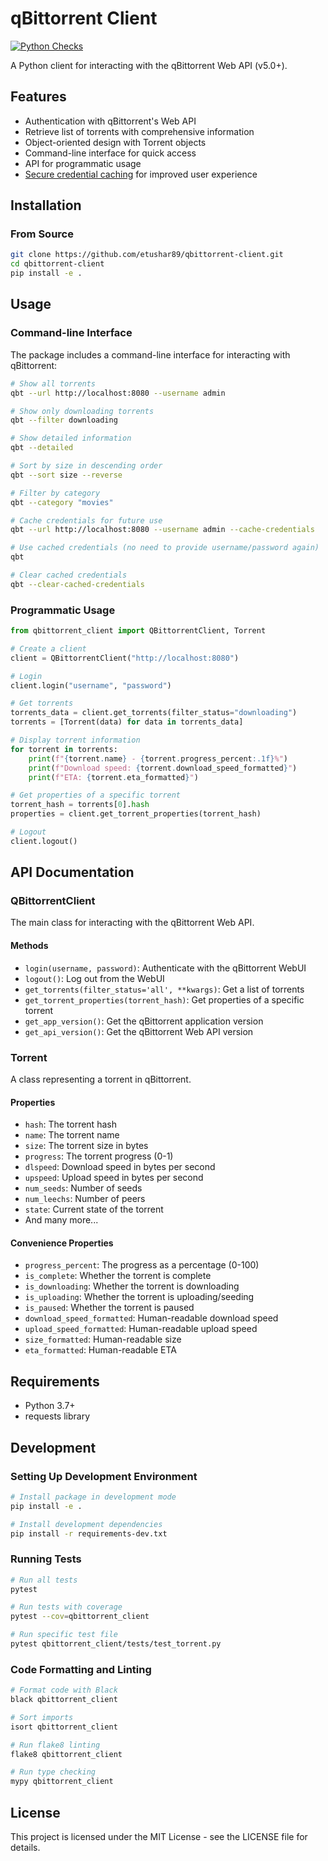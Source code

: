 # qBittorrent Client

[![Python Checks](https://github.com/etushar89/qbittorrent-client/actions/workflows/python-checks.yml/badge.svg)](https://github.com/etushar89/qbittorrent-client/actions/workflows/python-checks.yml)

A Python client for interacting with the qBittorrent Web API (v5.0+).

## Features

- Authentication with qBittorrent's Web API
- Retrieve list of torrents with comprehensive information
- Object-oriented design with Torrent objects
- Command-line interface for quick access
- API for programmatic usage
- [Secure credential caching](docs/password-caching.md) for improved user experience

## Installation

### From Source

```bash
git clone https://github.com/etushar89/qbittorrent-client.git
cd qbittorrent-client
pip install -e .
```

## Usage

### Command-line Interface

The package includes a command-line interface for interacting with qBittorrent:

```bash
# Show all torrents
qbt --url http://localhost:8080 --username admin

# Show only downloading torrents
qbt --filter downloading

# Show detailed information
qbt --detailed

# Sort by size in descending order
qbt --sort size --reverse

# Filter by category
qbt --category "movies"

# Cache credentials for future use
qbt --url http://localhost:8080 --username admin --cache-credentials

# Use cached credentials (no need to provide username/password again)
qbt

# Clear cached credentials
qbt --clear-cached-credentials
```

### Programmatic Usage

```python
from qbittorrent_client import QBittorrentClient, Torrent

# Create a client
client = QBittorrentClient("http://localhost:8080")

# Login
client.login("username", "password")

# Get torrents
torrents_data = client.get_torrents(filter_status="downloading")
torrents = [Torrent(data) for data in torrents_data]

# Display torrent information
for torrent in torrents:
    print(f"{torrent.name} - {torrent.progress_percent:.1f}%")
    print(f"Download speed: {torrent.download_speed_formatted}")
    print(f"ETA: {torrent.eta_formatted}")

# Get properties of a specific torrent
torrent_hash = torrents[0].hash
properties = client.get_torrent_properties(torrent_hash)

# Logout
client.logout()
```

## API Documentation

### QBittorrentClient

The main class for interacting with the qBittorrent Web API.

#### Methods

- `login(username, password)`: Authenticate with the qBittorrent WebUI
- `logout()`: Log out from the WebUI
- `get_torrents(filter_status='all', **kwargs)`: Get a list of torrents
- `get_torrent_properties(torrent_hash)`: Get properties of a specific torrent
- `get_app_version()`: Get the qBittorrent application version
- `get_api_version()`: Get the qBittorrent Web API version

### Torrent

A class representing a torrent in qBittorrent.

#### Properties

- `hash`: The torrent hash
- `name`: The torrent name
- `size`: The torrent size in bytes
- `progress`: The torrent progress (0-1)
- `dlspeed`: Download speed in bytes per second
- `upspeed`: Upload speed in bytes per second
- `num_seeds`: Number of seeds
- `num_leechs`: Number of peers
- `state`: Current state of the torrent
- And many more...

#### Convenience Properties

- `progress_percent`: The progress as a percentage (0-100)
- `is_complete`: Whether the torrent is complete
- `is_downloading`: Whether the torrent is downloading
- `is_uploading`: Whether the torrent is uploading/seeding
- `is_paused`: Whether the torrent is paused
- `download_speed_formatted`: Human-readable download speed
- `upload_speed_formatted`: Human-readable upload speed
- `size_formatted`: Human-readable size
- `eta_formatted`: Human-readable ETA

## Requirements

- Python 3.7+
- requests library

## Development

### Setting Up Development Environment

```bash
# Install package in development mode
pip install -e .

# Install development dependencies
pip install -r requirements-dev.txt
```

### Running Tests

```bash
# Run all tests
pytest

# Run tests with coverage
pytest --cov=qbittorrent_client

# Run specific test file
pytest qbittorrent_client/tests/test_torrent.py
```

### Code Formatting and Linting

```bash
# Format code with Black
black qbittorrent_client

# Sort imports
isort qbittorrent_client

# Run flake8 linting
flake8 qbittorrent_client

# Run type checking
mypy qbittorrent_client
```

## License

This project is licensed under the MIT License - see the LICENSE file for details.
